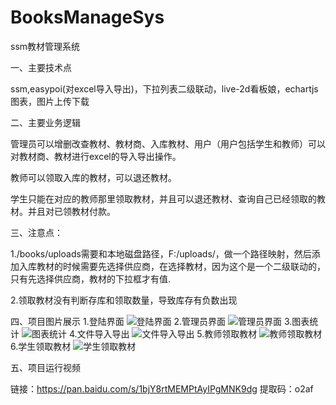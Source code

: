 # BooksManageSys
ssm教材管理系统

一、主要技术点

ssm,easypoi(对excel导入导出)，下拉列表二级联动，live-2d看板娘，echartjs图表，图片上传下载

二、主要业务逻辑

管理员可以增删改查教材、教材商、入库教材、用户（用户包括学生和教师）可以对教材商、教材进行excel的导入导出操作。

教师可以领取入库的教材，可以退还教材。

学生只能在对应的教师那里领取教材，并且可以退还教材、查询自己已经领取的教材。并且对已领教材付款。

三、注意点：

1./books/uploads需要和本地磁盘路径，F:/uploads/，做一个路径映射，然后添加入库教材的时候需要先选择供应商，在选择教材，因为这个是一个二级联动的，只有先选择供应商，教材的下拉框才有值.

2.领取教材没有判断存库和领取数量，导致库存有负数出现

四、项目图片展示
1.登陆界面
![登陆界面](https://github.com/wonderfulMorty/BooksManageSys/blob/master/run_img/Snipaste_2020-03-16_12-22-12.png)
2.管理员界面
![管理员界面](https://github.com/wonderfulMorty/BooksManageSys/blob/master/run_img/Snipaste_2020-03-16_12-23-17.png)
3.图表统计
![图表统计](https://github.com/wonderfulMorty/BooksManageSys/blob/master/run_img/Snipaste_2020-03-16_12-23-43.png)
4.文件导入导出
![文件导入导出](https://github.com/wonderfulMorty/BooksManageSys/blob/master/run_img/Snipaste_2020-03-16_12-23-55.png)
5.教师领取教材
![教师领取教材](https://github.com/wonderfulMorty/BooksManageSys/blob/master/run_img/Snipaste_2020-03-16_12-24-31.png)
6.学生领取教材
![学生领取教材](https://github.com/wonderfulMorty/BooksManageSys/blob/master/run_img/Snipaste_2020-03-16_12-25-17.png)

五、项目运行视频

链接：https://pan.baidu.com/s/1bjY8rtMEMPtAyIPgMNK9dg
提取码：o2af

